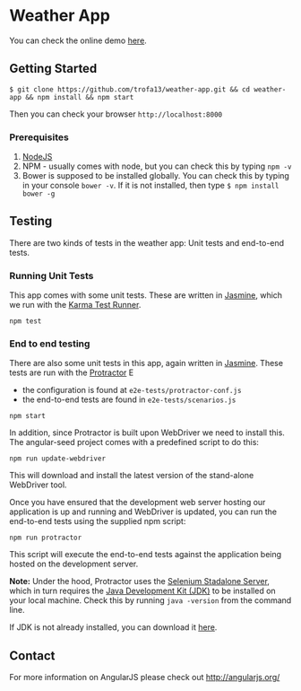 # Weather App

You can check the online demo [here](https://trofa13.github.io/weather-app/app).

## Getting Started

```
$ git clone https://github.com/trofa13/weather-app.git && cd weather-app && npm install && npm start
```
Then you can check your browser `http://localhost:8000`

### Prerequisites
1. [NodeJS](http://nodejs.org/)
2. NPM - usually comes with node, but you can check this by typing `npm -v`
3. Bower is supposed to be installed globally. You can check this by typing in your console `bower -v`.
If it is not installed, then type `$ npm install bower -g`

## Testing

There are two kinds of tests in the weather app: Unit tests and end-to-end tests.

### Running Unit Tests

This app comes with some unit tests. These are written in
[Jasmine][jasmine], which we run with the [Karma Test Runner][karma]. 

```
npm test
```

### End to end testing

There are also some unit tests in this app, again written in [Jasmine][jasmine]. These tests
are run with the [Protractor][protractor] E

* the configuration is found at `e2e-tests/protractor-conf.js`
* the end-to-end tests are found in `e2e-tests/scenarios.js`

```
npm start
```

In addition, since Protractor is built upon WebDriver we need to install this.  The angular-seed
project comes with a predefined script to do this:

```
npm run update-webdriver
```

This will download and install the latest version of the stand-alone WebDriver tool.

Once you have ensured that the development web server hosting our application is up and running
and WebDriver is updated, you can run the end-to-end tests using the supplied npm script:

```
npm run protractor
```

This script will execute the end-to-end tests against the application being hosted on the
development server.

**Note:**
Under the hood, Protractor uses the [Selenium Stadalone Server][selenium], which in turn requires 
the [Java Development Kit (JDK)][jdk] to be installed on your local machine. Check this by running 
`java -version` from the command line.

If JDK is not already installed, you can download it [here][jdk-download].

## Contact

For more information on AngularJS please check out http://angularjs.org/

[bower]: http://bower.io
[git]: http://git-scm.com/
[http-server]: https://github.com/nodeapps/http-server
[jasmine]: https://jasmine.github.io
[jdk]: https://en.wikipedia.org/wiki/Java_Development_Kit
[jdk-download]: http://www.oracle.com/technetwork/java/javase/downloads/index.html
[karma]: https://karma-runner.github.io
[node]: https://nodejs.org
[npm]: https://www.npmjs.org/
[protractor]: https://github.com/angular/protractor
[selenium]: http://docs.seleniumhq.org/
